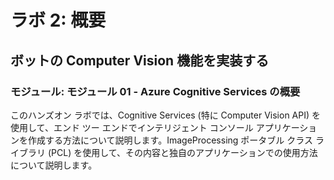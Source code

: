 ﻿---
lab:
    title: 'ラボ 2: 概要'
    module: 'モジュール 1: Azure Cognitive Services の概要'
---

# ラボ 2: 概要

## ボットの Computer Vision 機能を実装する

### モジュール: モジュール 01 - Azure Cognitive Services の概要

このハンズオン ラボでは、Cognitive Services (特に Computer Vision API) を使用して、エンド ツー エンドでインテリジェント コンソール アプリケーションを作成する方法について説明します。ImageProcessing ポータブル クラス ライブラリ (PCL) を使用して、その内容と独自のアプリケーションでの使用方法について説明します。